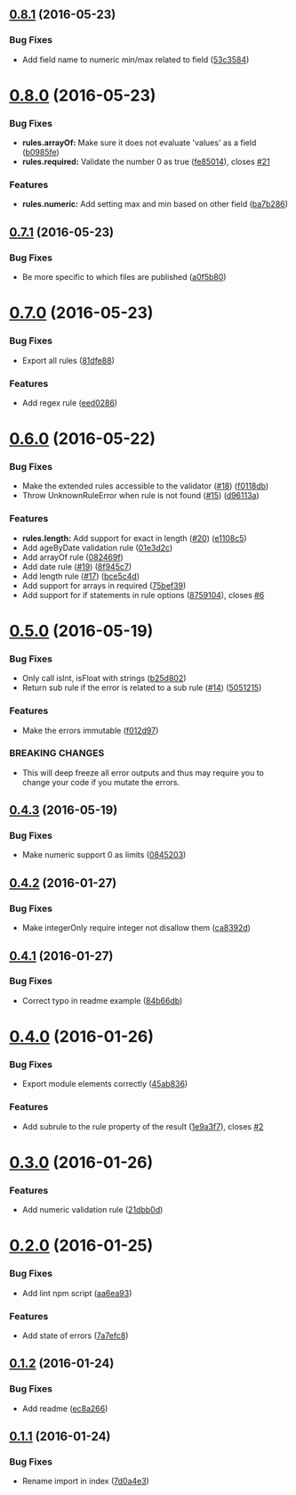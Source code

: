 <a name="0.8.1"></a>
## [0.8.1](https://github.com/relekang/validator/compare/v0.8.0...v0.8.1) (2016-05-23)


### Bug Fixes

* Add field name to numeric min/max related to field ([53c3584](https://github.com/relekang/validator/commit/53c3584))



<a name="0.8.0"></a>
# [0.8.0](https://github.com/relekang/validator/compare/v0.7.1...v0.8.0) (2016-05-23)


### Bug Fixes

* **rules.arrayOf:** Make sure it does not evaluate 'values' as a field ([b0985fe](https://github.com/relekang/validator/commit/b0985fe))
* **rules.required:** Validate the number 0 as true ([fe85014](https://github.com/relekang/validator/commit/fe85014)), closes [#21](https://github.com/relekang/validator/issues/21)


### Features

* **rules.numeric:** Add setting max and min based on other field ([ba7b286](https://github.com/relekang/validator/commit/ba7b286))



<a name="0.7.1"></a>
## [0.7.1](https://github.com/relekang/validator/compare/v0.7.0...v0.7.1) (2016-05-23)


### Bug Fixes

* Be more specific to which files are published ([a0f5b80](https://github.com/relekang/validator/commit/a0f5b80))



<a name="0.7.0"></a>
# [0.7.0](https://github.com/relekang/validator/compare/v0.6.0...v0.7.0) (2016-05-23)


### Bug Fixes

* Export all rules ([81dfe88](https://github.com/relekang/validator/commit/81dfe88))


### Features

* Add regex rule ([eed0286](https://github.com/relekang/validator/commit/eed0286))



<a name="0.6.0"></a>
# [0.6.0](https://github.com/relekang/validator/compare/v0.5.0...v0.6.0) (2016-05-22)


### Bug Fixes

* Make the extended rules accessible to the validator ([#18](https://github.com/relekang/validator/issues/18)) ([f0118db](https://github.com/relekang/validator/commit/f0118db))
* Throw UnknownRuleError when rule is not found ([#15](https://github.com/relekang/validator/issues/15)) ([d96113a](https://github.com/relekang/validator/commit/d96113a))


### Features

* **rules.length:** Add support for exact in length ([#20](https://github.com/relekang/validator/issues/20)) ([e1108c5](https://github.com/relekang/validator/commit/e1108c5))
* Add ageByDate validation rule ([01e3d2c](https://github.com/relekang/validator/commit/01e3d2c))
* Add arrayOf rule ([082469f](https://github.com/relekang/validator/commit/082469f))
* Add date rule ([#19](https://github.com/relekang/validator/issues/19)) ([8f945c7](https://github.com/relekang/validator/commit/8f945c7))
* Add length rule ([#17](https://github.com/relekang/validator/issues/17)) ([bce5c4d](https://github.com/relekang/validator/commit/bce5c4d))
* Add support for arrays in required ([75bef39](https://github.com/relekang/validator/commit/75bef39))
* Add support for if statements in rule options ([8759104](https://github.com/relekang/validator/commit/8759104)), closes [#6](https://github.com/relekang/validator/issues/6)



<a name="0.5.0"></a>
# [0.5.0](https://github.com/relekang/validator/compare/v0.4.3...v0.5.0) (2016-05-19)


### Bug Fixes

* Only call isInt, isFloat with strings ([b25d802](https://github.com/relekang/validator/commit/b25d802))
* Return sub rule if the error is related to a sub rule ([#14](https://github.com/relekang/validator/issues/14)) ([5051215](https://github.com/relekang/validator/commit/5051215))


### Features

* Make the errors immutable ([f012d97](https://github.com/relekang/validator/commit/f012d97))


### BREAKING CHANGES

* This will deep freeze all error outputs and thus may
require you to change your code if you mutate the errors.



<a name="0.4.3"></a>
## [0.4.3](https://github.com/relekang/validator/compare/v0.4.2...v0.4.3) (2016-05-19)


### Bug Fixes

* Make numeric support 0 as limits ([0845203](https://github.com/relekang/validator/commit/0845203))



<a name="0.4.2"></a>
## [0.4.2](https://github.com/relekang/validator/compare/v0.4.1...v0.4.2) (2016-01-27)


### Bug Fixes

* Make integerOnly require integer not disallow them ([ca8392d](https://github.com/relekang/validator/commit/ca8392d))



<a name="0.4.1"></a>
## [0.4.1](https://github.com/relekang/validator/compare/v0.4.0...v0.4.1) (2016-01-27)


### Bug Fixes

* Correct typo in readme example ([84b66db](https://github.com/relekang/validator/commit/84b66db))



<a name="0.4.0"></a>
# [0.4.0](https://github.com/relekang/validator/compare/v0.3.0...v0.4.0) (2016-01-26)


### Bug Fixes

* Export module elements correctly ([45ab836](https://github.com/relekang/validator/commit/45ab836))


### Features

* Add subrule to the rule property of the result ([1e9a3f7](https://github.com/relekang/validator/commit/1e9a3f7)), closes [#2](https://github.com/relekang/validator/issues/2)



<a name="0.3.0"></a>
# [0.3.0](https://github.com/relekang/validator/compare/v0.2.0...v0.3.0) (2016-01-26)


### Features

* Add numeric validation rule ([21dbb0d](https://github.com/relekang/validator/commit/21dbb0d))



<a name="0.2.0"></a>
# [0.2.0](https://github.com/relekang/validator/compare/v0.1.2...v0.2.0) (2016-01-25)


### Bug Fixes

* Add lint npm script ([aa6ea93](https://github.com/relekang/validator/commit/aa6ea93))


### Features

* Add state of errors ([7a7efc8](https://github.com/relekang/validator/commit/7a7efc8))



<a name="0.1.2"></a>
## [0.1.2](https://github.com/relekang/validator/compare/v0.1.1...v0.1.2) (2016-01-24)


### Bug Fixes

* Add readme ([ec8a266](https://github.com/relekang/validator/commit/ec8a266))



<a name="0.1.1"></a>
## [0.1.1](https://github.com/relekang/validator/compare/v0.1.0...v0.1.1) (2016-01-24)


### Bug Fixes

* Rename import in index ([7d0a4e3](https://github.com/relekang/validator/commit/7d0a4e3))



